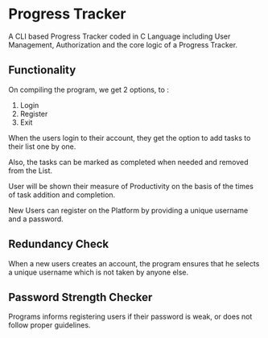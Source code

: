 # Progress Tracker
A CLI based Progress Tracker coded in C Language including User Management, Authorization
and the core logic of a Progress Tracker.

## Functionality
On compiling the program, we get 2 options, to :
1. Login
2. Register
3. Exit

When the users login to their account, they get the option to 
add tasks to their list one by one.

Also, the tasks can be marked as completed when needed and removed
from the List.

User will be shown their measure of Productivity on the basis of the times of 
task addition and completion.

New Users can register on the Platform by providing a unique username and a password.

## Redundancy Check
When a new users creates an account, the program ensures that he selects a unique 
username which is not taken by anyone else.

## Password Strength Checker
Programs informs registering users if their password is weak, or does not
follow proper guidelines.

